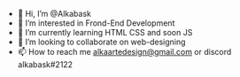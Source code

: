 - 👋 Hi, I’m @Alkabask
- 👀 I’m interested in Frond-End Development
- 🌱 I’m currently learning HTML CSS and soon JS
- 💞️ I’m looking to collaborate on web-designing
- 📫 How to reach me alkaartedesign@gmail.com or discord alkabask#2122

<!---
Alkabask/Alkabask is a ✨ special ✨ repository because its `README.md` (this file) appears on your GitHub profile.
You can click the Preview link to take a look at your changes.
--->
